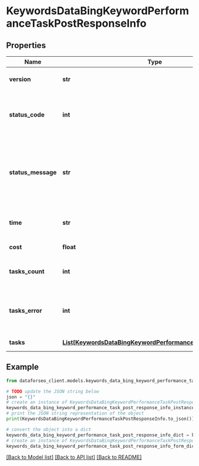 # KeywordsDataBingKeywordPerformanceTaskPostResponseInfo


## Properties

Name | Type | Description | Notes
------------ | ------------- | ------------- | -------------
**version** | **str** | the current version of the API | [optional] 
**status_code** | **int** | general status code you can find the full list of the response codes here | [optional] 
**status_message** | **str** | general informational message you can find the full list of general informational messages here | [optional] 
**time** | **str** | total execution time, seconds | [optional] 
**cost** | **float** | total tasks cost, USD | [optional] 
**tasks_count** | **int** | the number of tasks in the tasks array | [optional] 
**tasks_error** | **int** | the number of tasks in the tasks array returned with an error | [optional] 
**tasks** | [**List[KeywordsDataBingKeywordPerformanceTaskPostTaskInfo]**](KeywordsDataBingKeywordPerformanceTaskPostTaskInfo.md) | array of tasks | [optional] 

## Example

```python
from dataforseo_client.models.keywords_data_bing_keyword_performance_task_post_response_info import KeywordsDataBingKeywordPerformanceTaskPostResponseInfo

# TODO update the JSON string below
json = "{}"
# create an instance of KeywordsDataBingKeywordPerformanceTaskPostResponseInfo from a JSON string
keywords_data_bing_keyword_performance_task_post_response_info_instance = KeywordsDataBingKeywordPerformanceTaskPostResponseInfo.from_json(json)
# print the JSON string representation of the object
print(KeywordsDataBingKeywordPerformanceTaskPostResponseInfo.to_json())

# convert the object into a dict
keywords_data_bing_keyword_performance_task_post_response_info_dict = keywords_data_bing_keyword_performance_task_post_response_info_instance.to_dict()
# create an instance of KeywordsDataBingKeywordPerformanceTaskPostResponseInfo from a dict
keywords_data_bing_keyword_performance_task_post_response_info_form_dict = keywords_data_bing_keyword_performance_task_post_response_info.from_dict(keywords_data_bing_keyword_performance_task_post_response_info_dict)
```
[[Back to Model list]](../README.md#documentation-for-models) [[Back to API list]](../README.md#documentation-for-api-endpoints) [[Back to README]](../README.md)


